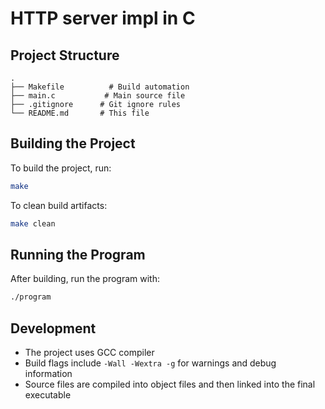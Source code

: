# HTTP server impl in C

## Project Structure

```
.
├── Makefile          # Build automation
├── main.c           # Main source file
├── .gitignore      # Git ignore rules
└── README.md       # This file
```

## Building the Project

To build the project, run:

```bash
make
```

To clean build artifacts:

```bash
make clean
```

## Running the Program

After building, run the program with:

```bash
./program
```

## Development

- The project uses GCC compiler
- Build flags include `-Wall -Wextra -g` for warnings and debug information
- Source files are compiled into object files and then linked into the final executable
